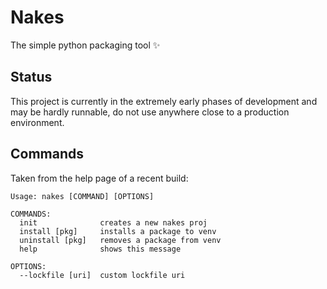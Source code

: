 # Nakes

The simple python packaging tool ✨

## Status

This project is currently in the extremely early phases of development and may be hardly runnable, do not use anywhere close to a production environment.

## Commands

Taken from the help page of a recent build:

```none
Usage: nakes [COMMAND] [OPTIONS]

COMMANDS:
  init              creates a new nakes proj
  install [pkg]     installs a package to venv
  uninstall [pkg]   removes a package from venv
  help              shows this message

OPTIONS:
  --lockfile [uri]  custom lockfile uri
```

